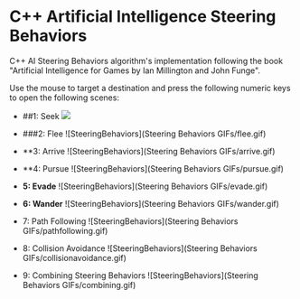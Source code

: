 # C++ Artificial Intelligence Steering Behaviors

C++ AI Steering Behaviors algorithm's implementation following the book "Artificial Intelligence for Games by Ian Millington and John Funge".

Use the mouse to target a destination and press the following numeric keys to open the following scenes:

- ##1: Seek
![](https://github.com/JoanStinson/SteeringBehaviors/blob/master/Steering%20Behaviors%20GIFs/seek.gif)

- ###2: Flee
![SteeringBehaviors](Steering Behaviors GIFs/flee.gif)

- **3: Arrive
![SteeringBehaviors](Steering Behaviors GIFs/arrive.gif)

- **4: Pursue
![SteeringBehaviors](Steering Behaviors GIFs/pursue.gif)

- **5: Evade**
![SteeringBehaviors](Steering Behaviors GIFs/evade.gif)

- **6: Wander**
![SteeringBehaviors](Steering Behaviors GIFs/wander.gif)

- 7: Path Following
![SteeringBehaviors](Steering Behaviors GIFs/pathfollowing.gif)

- 8: Collision Avoidance
![SteeringBehaviors](Steering Behaviors GIFs/collisionavoidance.gif)

- 9: Combining Steering Behaviors
![SteeringBehaviors](Steering Behaviors GIFs/combining.gif)
